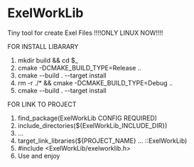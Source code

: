 # ExelWorkLib
Tiny tool for create Exel Files
!!!!ONLY LINUX NOW!!!!

FOR INSTALL LIBARARY

1. mkdir build && cd $_
2. cmake -DCMAKE_BUILD_TYPE=Release ..
3. cmake --build . --target install
4. rm -r ./* && cmake -DCMAKE_BUILD_TYPE=Debug ..
5. cmake --build . --target install

FOR LINK TO PROJECT

1. find_package(ExelWorkLib CONFIG REQUIRED)
2. include_directories(${ExelWorkLib_INCLUDE_DIR})
3. ...
4. target_link_libraries(${PROJECT_NAME} ... ::ExelWorkLib)
5. #include <ExelWorkLib/exelworklib.h>
6. Use and enjoy
